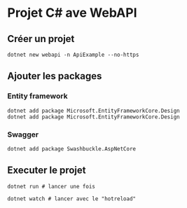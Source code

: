 # Projet C# ave WebAPI

## Créer un projet

```
dotnet new webapi -n ApiExample --no-https
```

## Ajouter les packages

### Entity framework

```
dotnet add package Microsoft.EntityFrameworkCore.Design
dotnet add package Microsoft.EntityFrameworkCore.Design
```

### Swagger

```
dotnet add package Swashbuckle.AspNetCore
```

## Executer le projet

```
dotnet run # lancer une fois
```

```
dotnet watch # lancer avec le "hotreload"
```
